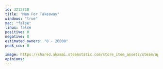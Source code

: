 ```yaml
---
id: 3212710
title: "Man For Takeaway"
windows: "true"
mac: "false"
linux: false
positive: 0
negative: 0
estimated_owners: "0 - 20000"
peak_ccu: 0

image: https://shared.akamai.steamstatic.com/store_item_assets/steam/apps/3212710/header.jpg?t=1727344930
opinions:
---
```

